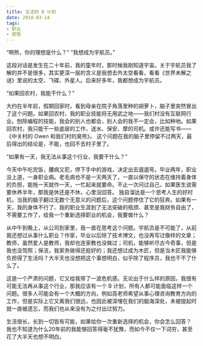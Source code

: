 ```yaml
---
title: 生活的 B 计划
date: 2018-03-14
tags:
- 职业
- 感悟
---
```


“啊熊，你的理想是什么？”
“我想成为宇航员。”

这段对话是发生在二十年前，我的童年时，那时候我刚知道宇宙。关于宇航员我了解的并不是很多，其实更深一层的含义是我想去外太空看看，看看《世界未解之谜》里说的太空、飞碟、外星人。后来好多年，我都想成为宇航员。

“如果回农村，我能干什么？”

大约在半年前，假期回家时，看到母亲在院子角落里种的胡萝卜，脑子里突然冒出了这个问题。如果回农村，我的职业技能将无用武之地——我们村没有互联网行业。刨除编程的技能，我会的别人也都会，别人会的我不一定会，比如种地。如果回农村，我只能干一些底层的工作，送水、保安、摩的司机。或许还能写书——《中关村的 Owen 和我们村的臭熊》。
这个问题在我的脑子里停留不过两天，最后得出的结论是，不能，也回不去村子里了。

“如果有一天，我无法从事这个行业，我要干什么？”

今天中午吃完饭，腰病又犯，停下手中的游戏，决定出去遛遛弯。毕业两年，职业没上道，一身职业病。老毛病也不是一天两天了，一直以保守的状态在维持着身体的负担，能拖一天就作一天，一忙起来就要命。不止一次问过自己，如果医生说需要休养半年，那我是休还是不休，心里没回答。
独自溜达是一个思考人生的好时机，当我的脑子翻过无数个无意义的问题后，这个问题停住了它的狂奔。如果有一天，我的身体不行了、我的职业生涯到了无法突破的瓶颈、甚至是我财务自由了，不需要工作了，给我一个重新选择职业的机会，我要做什么？

从中午到晚上，从公司到家里，我一直在思考这个问题。宇航员是不可能了，从前我还想过从事什么职业？作家，毕业以后除了技术博文，也没再写过像样的文章；教师，虽然爱人是教师，我却也连家教也没做过；司机，能够听尽古今奇事，但是我也没驾照；保洁，我家务做得还挺好的；我还想过成为木匠，但是当木匠我能够负担得了生活吗？大半天也没想把这个事想明白，似乎除了程序员，我也干不了什么了。

这是一个严肃的问题，它又给我带了一波危机感。无论出于什么样的原因，我很有可能无法再从事这个行业，那我应该有一个 B 计划，所有人都可能面临这样一个问题。很多人可能会有一个大概的方向，例如高老师希望从事心理咨询教育方向的工作，但是实际上它又离我们很远，也因此被深埋在我们的脑海深处，未被提起时就一直被遗忘，而我们也从来没有为之付出过努力。

生活很长，长到一切皆有可能，如果给你一次重新选择的机会，你会怎么回答？
我也不知道为什么20年前的我能够回答得毫不犹豫，而如今不仅一下词穷，甚至花了大半天也想不明白。